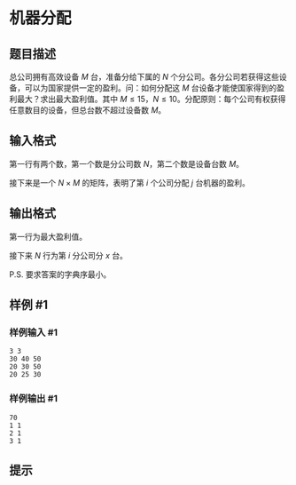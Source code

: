 # 机器分配

## 题目描述

总公司拥有高效设备 $M$ 台，准备分给下属的 $N$ 个分公司。各分公司若获得这些设备，可以为国家提供一定的盈利。问：如何分配这 $M$ 台设备才能使国家得到的盈利最大？求出最大盈利值。其中 $M \le 15$，$N \le 10$。分配原则：每个公司有权获得任意数目的设备，但总台数不超过设备数 $M$。


## 输入格式

第一行有两个数，第一个数是分公司数 $N$，第二个数是设备台数 $M$。

接下来是一个 $N \times M$ 的矩阵，表明了第 $i$ 个公司分配 $j$ 台机器的盈利。


## 输出格式

第一行为最大盈利值。

接下来 $N$ 行为第 $i$ 分公司分 $x$ 台。

P.S. 要求答案的字典序最小。

## 样例 #1

### 样例输入 #1
```
3 3
30 40 50
20 30 50
20 25 30
```

### 样例输出 #1

```
70
1 1
2 1
3 1
```

## 提示


